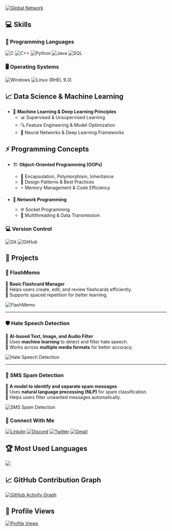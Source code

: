 [![Global Network](https://github-readme-activity-graph.vercel.app/graph?username=dhanwantanishka&theme=github-dark&bg_color=0D1117&color=58A6FF&line=58A6FF&point=FFFFFF&area=true&hide_border=true)](https://github.com/dhanwantanishka)
## 💻 Skills

### 🔹 Programming Languages
![C](https://img.shields.io/badge/C-%2300599C.svg?style=for-the-badge&logo=c&logoColor=white)
![C++](https://img.shields.io/badge/c++-%2300599C.svg?style=for-the-badge&logo=c%2B%2B&logoColor=white)
![Python](https://img.shields.io/badge/python-%233776AB.svg?style=for-the-badge&logo=python&logoColor=white)
![Java](https://img.shields.io/badge/java-%23ED8B00.svg?style=for-the-badge&logo=java&logoColor=white)
![SQL](https://img.shields.io/badge/mysql-%2300f.svg?style=for-the-badge&logo=mysql&logoColor=white)

### 🖥️ Operating Systems
![Windows](https://img.shields.io/badge/windows-%230078D6.svg?style=for-the-badge&logo=windows&logoColor=white)
![Linux (RHEL 9.3)](https://img.shields.io/badge/RHEL-9.3-%23EE0000.svg?style=for-the-badge&logo=redhat&logoColor=white)

## 📈 Data Science & Machine Learning
- 🤖 **Machine Learning & Deep Learning Principles**  
  - 📊 Supervised & Unsupervised Learning  
  - 🔍 Feature Engineering & Model Optimization  
  - 🎯 Neural Networks & Deep Learning Frameworks  

## ⚡ Programming Concepts
- 🏗 **Object-Oriented Programming (OOPs)**  
  - 🔹 Encapsulation, Polymorphism, Inheritance  
  - 🔗 Design Patterns & Best Practices  
  - ⚡ Memory Management & Code Efficiency  

- 🔗 **Network Programming**  
  - 🌐 Socket Programming   
  - 🔀 Multithreading & Data Transmission  
   

### 💻 Version Control
![Git](https://img.shields.io/badge/git-%23F05033.svg?style=for-the-badge&logo=git&logoColor=white)
![GitHub](https://img.shields.io/badge/github-%23181717.svg?style=for-the-badge&logo=github&logoColor=white)

## 🚀 Projects

### 📝 FlashMemo  
📌 **Basic Flashcard Manager**  
🔹 Helps users create, edit, and review flashcards efficiently.  
🔹 Supports spaced repetition for better learning.  

![FlashMemo](https://img.shields.io/badge/FlashMemo-Project-blue?style=for-the-badge)

---

### 🛡️ Hate Speech Detection  
📌 **AI-based Text, Image, and Audio Filter**  
🔹 Uses **machine learning** to detect and filter hate speech.  
🔹 Works across **multiple media formats** for better accuracy.  

![Hate Speech Detection](https://img.shields.io/badge/Hate_Speech_Detection-AI-red?style=for-the-badge)

---

### 📩 SMS Spam Detection  
📌 **A model to identify and separate spam messages**  
🔹 Uses **natural language processing (NLP)** for spam classification.  
🔹 Helps users filter unwanted messages automatically.  

![SMS Spam Detection](https://img.shields.io/badge/SMS_Spam_Detection-ML-green?style=for-the-badge)



### 🪪 Connect With Me
[![Linkdin](https://img.shields.io/badge/LinkedIn-%230077B5.svg?logo=linkedin&logoColor=white)](https://linkdin.com/tanishka-dhanwan-788443317)
[![Discord](https://img.shields.io/badge/Discord-%237289DA.svg?logo=discord&logoColor=white)](https://discordapp.com/users/1288912394575155260)
[![Twitter](https://img.shields.io/badge/Twitter-%231DA1F2.svg?logo=Twitter&logoColor=white)](https://twitter.com/DhanwanTanishka)
[![Gmail](https://img.shields.io/badge/Gmail-%23D14836.svg?logo=gmail&logoColor=white)](mailto:dhanwantanishka4169@gmail.com)



## 🏆 Most Used Languages
![](https://github-readme-stats.vercel.app/api/top-langs/?username=dhanwantanishka&theme=radical&hide_border=false&include_all_commits=false&count_private=true&layout=compact)



## 📈 GitHub Contribution Graph
[![GitHub Activity Graph](https://github-readme-activity-graph.vercel.app/graph?username=dhanwantanishka&theme=github-dark&bg_color=0D1117&color=58A6FF&line=58A6FF&point=FFFFFF&area=true&hide_border=true)](https://github.com/dhanwantanishka)



## 👀 Profile Views  
[![Profile Views](https://komarev.com/ghpvc/?username=dhanwantanishka&color=blue&style=for-the-badge&label=PROFILE+VIEWS)](https://github.com/dhanwantanishka)






  
